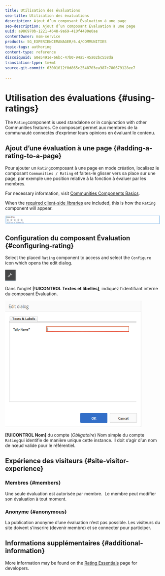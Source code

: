 ```yaml
---
title: Utilisation des évaluations
seo-title: Utilisation des évaluations
description: Ajout d’un composant Évaluation à une page
seo-description: Ajout d’un composant Évaluation à une page
uuid: a986970b-1221-4648-9a69-410f4480e0ae
contentOwner: msm-service
products: SG_EXPERIENCEMANAGER/6.4/COMMUNITIES
topic-tags: authoring
content-type: reference
discoiquuid: a0e5491e-66bc-47b0-94a5-45a02bc558da
translation-type: tm+mt
source-git-commit: 63001012f0d865c2548703ea387c780679128ee7

---
```



# Utilisation des évaluations {#using-ratings}

The `Rating`component is used standalone or in conjunction with other Communities features. Ce composant permet aux membres de la communauté connectés d’exprimer leurs opinions en évaluant le contenu.

## Ajout d’une évaluation à une page {#adding-a-rating-to-a-page}

Pour ajouter un `Rating`composant à une page en mode création, localisez le composant `Communities / Rating` et faites-le glisser vers sa place sur une page, par exemple une position relative à la fonction à évaluer par les membres.

For necessary information, visit [Communities Components Basics](basics.md).

When the [required client-side libraries](rating-basics.md#essentials-for-client-side) are included, this is how the `Rating` component will appear.

![chlimage_1-493](assets/chlimage_1-493.png)

## Configuration du composant Évaluation {#configuring-rating}

Select the placed `Rating` component to access and select the `Configure` icon which opens the edit dialog.

![chlimage_1-494](assets/chlimage_1-494.png)

Dans l’onglet **[!UICONTROL Textes et libellés]**, indiquez l’identifiant interne du composant Évaluation.

![chlimage_1-495](assets/chlimage_1-495.png)

**[!UICONTROL Nom]** du compte (*Obligatoire*) Nom simple du compte `Rating`qui identifie de manière unique cette instance. Il doit s’agir d’un nom de nœud valide pour le référentiel.

## Expérience des visiteurs {#site-visitor-experience}

### Membres {#members}

Une seule évaluation est autorisée par membre.  Le membre peut modifier son évaluation à tout moment.

### Anonyme {#anonymous}

La publication anonyme d’une évaluation n’est pas possible. Les visiteurs du site doivent s&#39;inscrire (devenir membre) et se connecter pour participer.

## Informations supplémentaires {#additional-information}

More information may be found on the [Rating Essentials](rating-basics.md) page for developers.
